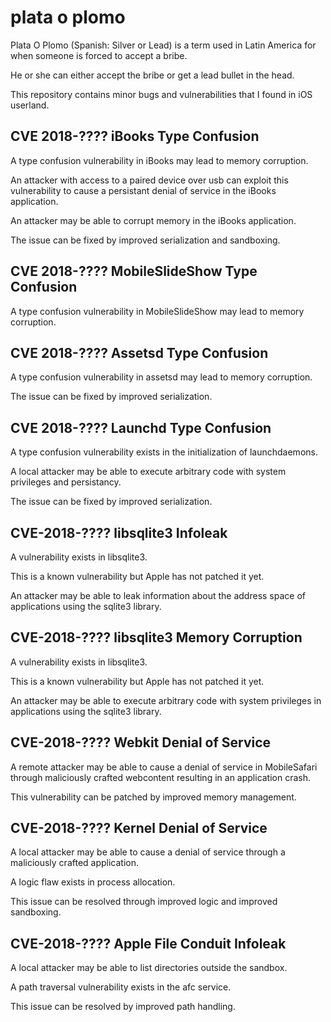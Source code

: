 # plata o plomo
Plata O Plomo (Spanish: Silver or Lead) is a term used in Latin America for when someone is forced to accept a bribe.

He or she can either accept the bribe or get a lead bullet in the head.

This repository contains minor bugs and vulnerabilities that I found in iOS userland.

## CVE 2018-???? iBooks Type Confusion
A type confusion vulnerability in iBooks may lead to memory corruption.

An attacker with access to a paired device over usb can exploit this vulnerability to cause a persistant denial of service in the iBooks application.

An attacker may be able to corrupt memory in the iBooks application.

The issue can be fixed by improved serialization and sandboxing.

## CVE 2018-???? MobileSlideShow Type Confusion
A type confusion vulnerability in MobileSlideShow may lead to memory corruption.

## CVE 2018-???? Assetsd Type Confusion
A type confusion vulnerability in assetsd may lead to memory corruption.

The issue can be fixed by improved serialization.

## CVE 2018-???? Launchd Type Confusion
A type confusion vulnerability exists in the initialization of launchdaemons.

A local attacker may be able to execute arbitrary code with system privileges and persistancy.

The issue can be fixed by improved serialization.

## CVE-2018-???? libsqlite3 Infoleak
A vulnerability exists in libsqlite3.

This is a known vulnerability but Apple has not patched it yet.

An attacker may be able to leak information about the address space of applications using the sqlite3 library.

## CVE-2018-???? libsqlite3 Memory Corruption
A vulnerability exists in libsqlite3.

This is a known vulnerability but Apple has not patched it yet.

An attacker may be able to execute arbitrary code with system privileges in applications using the sqlite3 library.


## CVE-2018-???? Webkit Denial of Service
A remote attacker may be able to cause a denial of service in MobileSafari through maliciously crafted webcontent resulting in an application crash.

This vulnerability can be patched by improved memory management.

## CVE-2018-???? Kernel Denial of Service
A local attacker may be able to cause a denial of service through a maliciously crafted application.

A logic flaw exists in process allocation.

This issue can be resolved through improved logic and improved sandboxing.

## CVE-2018-???? Apple File Conduit Infoleak
A local attacker may be able to list directories outside the sandbox.

A path traversal vulnerability exists in the afc service.

This issue can be resolved by improved path handling.

